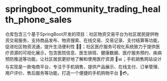 # springboot_community_trading_health_phone_sales
仓库包含三个基于SpringBoot开发的项目：社区物资交易平台为社区居民提供物资交易服务，支持商品发布、物资搜索、在线交易、交易记录、支付结算等功能，促进社区物资流通，提升生活便利性 🛒💬；社区医疗服务可视化系统致力于提供医疗资源的可视化展示，包含医院信息、医生排班、健康数据、医疗服务预约、疾病预防推送等功能，让社区居民更好地了解和使用医疗资源 🏥📊；手机销售网站设计与实现是一款电商平台，专注于手机销售，提供产品展示、在线支付、订单管理、用户评价、售后服务等功能，打造一个便捷的手机购物平台 📱💳。
